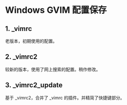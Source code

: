 Windows GVIM 配置保存
====

## 1. _vimrc

老版本，初期使用的配置。

## 2. _vimrc2

较新的版本，使用了网上搜索的配置。稍作修改。

## 3. _vimrc2_update

基于 _vimrc2，合并了 _vimrc 的插件。并精简了快捷键部分。
